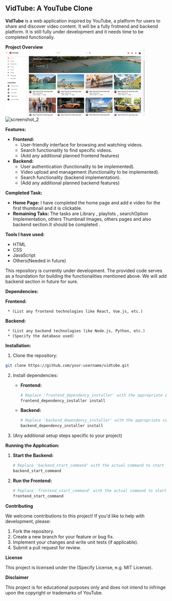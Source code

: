 ## VidTube: A YouTube Clone

**VidTube** is a web application inspired by YouTube, a platform for users to share and discover video content. It will be a fully frotnend and backend platform. It is still fully under development and it needs time to be completed functionally.

**Project Overview**
![screenshot_1](https://github.com/UIU-Developers-Hub/VidTube/blob/adad825588b5ce723a533e9457d1f8bdb09d2a77/images/screenshot_1.png)
![screenshot_2](https://github.com/pabel019/YouTube-Clone-VidTube/assets/66493267/932a53fc-c61f-4279-9484-4b18e4dc9ef8)

**Features:**

- **Frontend:**
  - User-friendly interface for browsing and watching videos.
  - Search functionality to find specific videos.
  - (Add any additional planned frontend features)
- **Backend:**
  - User authentication (functionality to be implemented).
  - Video upload and management (functionality to be implemented).
  - Search functionality (backend implementation).
  - (Add any additional planned backend features)

**Completed Task:**

- **Home Page:** I have completed the home page and add e video for the first thumbnail and it is clickable.
- **Remaining Taks:** The tasks are Library , playlists , searchOption Implementation, others Thumbnail Images, others pages and also backend section.It should be completed .

**Tools I have used:**

- HTML
- CSS
- JavaScript
- Others(Needed in future)

This repository is currently under development. The provided code serves as a foundation for building the functionalities mentioned above. We will add backend section in future for sure.

**Dependencies:**

**Frontend:**

     * (List any frontend technologies like React, Vue.js, etc.)

**Backend:**

     * (List any backend technologies like Node.js, Python, etc.)
     * (Specify the database used)

**Installation:**

1. Clone the repository:

```bash
git clone https://github.com/your-username/vidtube.git
```

2. Install dependencies:

   - **Frontend:**
     ```bash
     # Replace 'frontend_dependency_installer' with the appropriate command
     frontend_dependency_installer install
     ```
   - **Backend:**
     ```bash
     # Replace 'backend_dependency_installer' with the appropriate command
     backend_dependency_installer install
     ```

3. (Any additional setup steps specific to your project)

**Running the Application:**

1. **Start the Backend:**
   ```bash
   # Replace 'backend_start_command' with the actual command to start your backend server
   backend_start_command
   ```
2. **Run the Frontend:**
   ```bash
   # Replace 'frontend_start_command' with the actual command to start your frontend development server
   frontend_start_command
   ```

**Contributing**

We welcome contributions to this project! If you'd like to help with development, please:

1. Fork the repository.
2. Create a new branch for your feature or bug fix.
3. Implement your changes and write unit tests (if applicable).
4. Submit a pull request for review.

**License**

This project is licensed under the (Specify License, e.g. MIT License).

**Disclaimer**

This project is for educational purposes only and does not intend to infringe upon the copyright or trademarks of YouTube.
